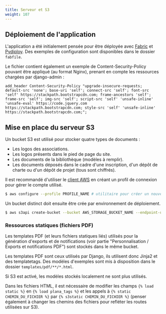 ```yaml
---
title: Serveur et S3
weight: 107
---
```


## Déploiement de l'application

L'application a été initialement pensée pour être déployée avec [Fabric](https://www.fabfile.org/) et [Pydiploy](https://pypi.org/project/pydiploy/). Des exemples de configuration sont disponibles dans le dossier `fabfile`.

Le fichier contient également un exemple de Content-Security-Policy pouvant être appliqué (au format Nginx), prenant en compte les ressources chargées par django-admin :

```nginx
add_header Content-Security-Policy "upgrade-insecure-requests; default-src 'none'; base-uri 'self'; connect-src 'self'; font-src 'self' https://stackpath.bootstrapcdn.com; frame-ancestors 'self'; frame-src 'self'; img-src 'self'; script-src 'self' 'unsafe-inline' 'unsafe-eval' https://code.jquery.com https://stackpath.bootstrapcdn.com; style-src 'self' 'unsafe-inline' https://stackpath.bootstrapcdn.com;";
```

## Mise en place du serveur S3

Un bucket S3 est utilisé pour stocker quatre types de documents :
- Les logos des associations.
- Les logos présents dans le pied de page du site.
- Les documents de la bibliothèque (modèles à remplir).
- Les documents déposés dans le cadre d'une inscription, d'un dépôt de charte ou d'un dépôt de projet (tous sont chiffrés).

Il est recommandé d'utiliser le [client AWS](https://docs.aws.amazon.com/cli/latest/userguide/getting-started-install.html) en créant un profil de connexion pour gérer le compte utilisé.
```sh
$ aws configure --profile PROFILE_NAME # utilitaire pour créer un nouveau profil (spécifier Access et Secret Keys)
```

Un bucket distinct doit ensuite être crée par environnement de déploiement.
```sh
$ aws s3api create-bucket --bucket AWS_STORAGE_BUCKET_NAME --endpoint-url AWS_S3_ENDPOINT_URL --profile PROFILE_NAME
```

### Ressources statiques (fichiers PDF)

Les templates PDF (et leurs fichiers statiques liés) utilisés pour la génération d'exports et de notifications (voir partie "Personnalisation / Exports et notifications PDF") sont stockés dans le même bucket.

Les templates PDF sont ceux utilisés par Django, ils utilisent donc Jinja2 et des templatetags. Des modèles d'exemples sont mis à disposition dans le dossier `templates/pdf/**/*.html`.

Si S3 est activé, les modèles stockés localement ne sont plus utilisés.

Dans les fichiers HTML, il est nécessaire de modifier les champs `{% load static %}` en `{% load plana_tags %}` et les appels à `{% static CHEMIN_DU_FICHIER %}` par `{% s3static CHEMIN_DU_FICHIER %}` (penser également à changer les chemins des fichiers pour refléter les routes utilisées sur S3).

